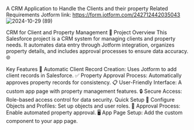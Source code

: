 A CRM Application to Handle the Clients and their property Related Requirements
Jotform link: https://form.jotform.com/242712442035043
![2024-10-29 (89)](https://github.com/user-attachments/assets/6e417456-885a-4375-84a4-542681a5730d)

CRM for Client and Property Management 🏢
Project Overview
This Salesforce project is a CRM system for managing clients and property needs. It automates data entry through Jotform integration, organizes property details, and includes approval processes to ensure data accuracy. 🌐

Key Features
🔄 Automatic Client Record Creation: Uses Jotform to add client records in Salesforce.
✅ Property Approval Process: Automatically approves property records for consistency.
📋 User-Friendly Interface: A custom app page with property management features.
🔒 Secure Access: Role-based access control for data security.
Quick Setup
📂 Configure Objects and Profiles: Set up objects and user roles.
🚦 Approval Process: Enable automated property approval.
🖥️ App Page Setup: Add the custom component to your app page.
